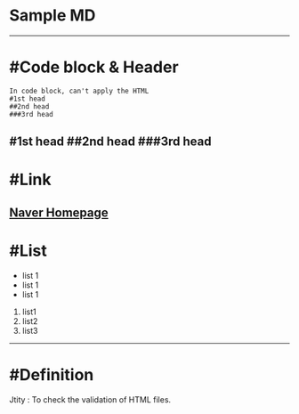 Sample MD
=========
---

# #Code block & Header
~~~~
In code block, can't apply the HTML
#1st head
##2nd head
###3rd head
~~~~

#1st head
##2nd head
###3rd head
---

# #Link
[Naver Homepage](http://www.naver.com)
---

# #List
* list 1
* list 1
* list 1

1. list1
1. list2
1. list3
---

# #Definition
Jtity
:  To check the validation of HTML files.

